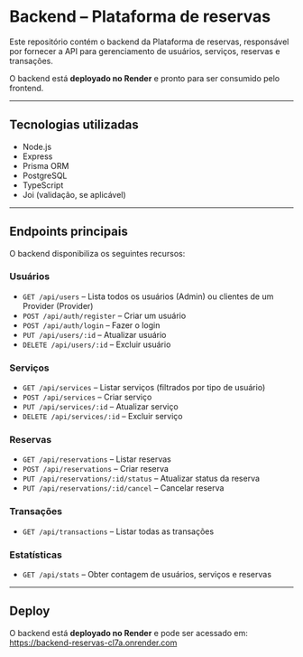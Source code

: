 # Backend – Plataforma de reservas

Este repositório contém o backend da Plataforma de reservas, responsável por fornecer a API para gerenciamento de usuários, serviços, reservas e transações.  

O backend está **deployado no Render** e pronto para ser consumido pelo frontend.

---

## Tecnologias utilizadas

- Node.js
- Express
- Prisma ORM
- PostgreSQL
- TypeScript
- Joi (validação, se aplicável)

---

## Endpoints principais

O backend disponibiliza os seguintes recursos:

### Usuários
- `GET /api/users` – Lista todos os usuários (Admin) ou clientes de um Provider (Provider)  
- `POST /api/auth/register` – Criar um usuário  
- `POST /api/auth/login` – Fazer o login
- `PUT /api/users/:id` – Atualizar usuário  
- `DELETE /api/users/:id` – Excluir usuário  

### Serviços
- `GET /api/services` – Listar serviços (filtrados por tipo de usuário)  
- `POST /api/services` – Criar serviço  
- `PUT /api/services/:id` – Atualizar serviço  
- `DELETE /api/services/:id` – Excluir serviço  

### Reservas
- `GET /api/reservations` – Listar reservas  
- `POST /api/reservations` – Criar reserva  
- `PUT /api/reservations/:id/status` – Atualizar status da reserva  
- `PUT /api/reservations/:id/cancel` – Cancelar reserva  

### Transações
- `GET /api/transactions` – Listar todas as transações  

### Estatísticas
- `GET /api/stats` – Obter contagem de usuários, serviços e reservas  


---

## Deploy

O backend está **deployado no Render** e pode ser acessado em: https://backend-reservas-cl7a.onrender.com

